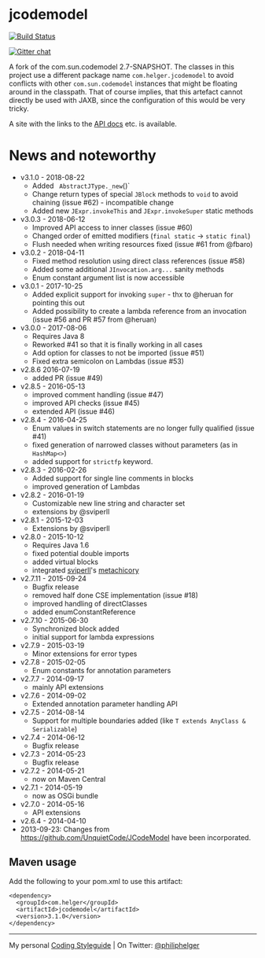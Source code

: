 # jcodemodel

[![Build Status](https://travis-ci.org/phax/jcodemodel.svg?branch=master)](https://travis-ci.org/phax/jcodemodel)

﻿[![Gitter chat](https://badges.gitter.im/phax/jcodemodel.svg)](https://gitter.im/phax/jcodemodel)

A fork of the com.sun.codemodel 2.7-SNAPSHOT.
The classes in this project use a different package name `com.helger.jcodemodel` to avoid conflicts 
with other `com.sun.codemodel` instances that might be floating around in the classpath.
That of course implies, that this artefact cannot directly be used with JAXB, since the configuration of 
this would be very tricky.

A site with the links to the [API docs](http://phax.github.io/jcodemodel/) etc. is available.

# News and noteworthy

* v3.1.0 - 2018-08-22
  * Added ` AbstractJType._new`()`
  * Change return types of special `JBlock` methods to `void` to avoid chaining (issue #62) - incompatible change
  * Added new `JExpr.invokeThis` and `JExpr.invokeSuper` static methods
* v3.0.3 - 2018-06-12
  * Improved API access to inner classes (issue #60)
  * Changed order of emitted modifiers (`final static` -> `static final`) 
  * Flush needed when writing resources fixed (issue #61 from @fbaro)
* v3.0.2 - 2018-04-11
  * Fixed method resolution using direct class references (issue #58)
  * Added some additional `JInvocation.arg...` sanity methods
  * Enum constant argument list is now accessible
* v3.0.1 - 2017-10-25
  * Added explicit support for invoking `super` - thx to @heruan for pointing this out
  * Added possibility to create a lambda reference from an invocation (issue #56 and PR #57 from @heruan)
* v3.0.0 - 2017-08-06
  * Requires Java 8
  * Reworked #41 so that it is finally working in all cases
  * Add option for classes to not be imported (issue #51)
  * Fixed extra semicolon on Lambdas (issue #53)
* v2.8.6  2016-07-19
  * added PR (issue #49)
* v2.8.5 - 2016-05-13
  * improved comment handling (issue #47)
  * improved API checks (issue #45)
  * extended API (issue #46)
* v2.8.4 - 2016-04-25
  * Enum values in switch statements are no longer fully qualified (issue #41)
  * fixed generation of narrowed classes without parameters (as in `HashMap<>`)
  * added support for `strictfp` keyword.
* v2.8.3 - 2016-02-26
  * Added support for single line comments in blocks
  * improved generation of Lambdas
* v2.8.2 - 2016-01-19
  * Customizable new line string and character set
  * extensions by @sviperll
* v2.8.1 - 2015-12-03
  * Extensions by @sviperll
* v2.8.0 - 2015-10-12
  * Requires Java 1.6
  * fixed potential double imports
  * added virtual blocks
  * integrated [sviperll](https://github.com/sviperll)'s [metachicory](https://github.com/sviperll/chicory/tree/master/metachicory)
* v2.7.11 - 2015-09-24
  * Bugfix release
  * removed half done CSE implementation (issue #18)
  * improved handling of directClasses
  * added enumConstantReference
* v2.7.10 - 2015-06-30
  * Synchronized block added
  * initial support for lambda expressions
* v2.7.9 - 2015-03-19
  * Minor extensions for error types
* v2.7.8 - 2015-02-05
  * Enum constants for annotation parameters
* v2.7.7 - 2014-09-17
  * mainly API extensions
* v2.7.6 - 2014-09-02
  * Extended annotation parameter handling API
* v2.7.5 - 2014-08-14
  * Support for multiple boundaries added (like `T extends AnyClass & Serializable`)
* v2.7.4 - 2014-06-12
  * Bugfix release
* v2.7.3 - 2014-05-23
  * Bugfix release
* v2.7.2 - 2014-05-21
  * now on Maven Central
* v2.7.1 - 2014-05-19
  * now as OSGi bundle
* v2.7.0 - 2014-05-16
  * API extensions
* v2.6.4 - 2014-04-10
* 2013-09-23: Changes from https://github.com/UnquietCode/JCodeModel have been incorporated.

## Maven usage
Add the following to your pom.xml to use this artifact:
```
<dependency>
  <groupId>com.helger</groupId>
  <artifactId>jcodemodel</artifactId>
  <version>3.1.0</version>
</dependency>
```

---

My personal [Coding Styleguide](https://github.com/phax/meta/blob/master/CodingStyleguide.md) |
On Twitter: <a href="https://twitter.com/philiphelger">@philiphelger</a>
